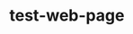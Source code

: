 # test-web-page

<!-- this page was build using HTML, CSS, bootstrap and flexbox and is a prototype-->